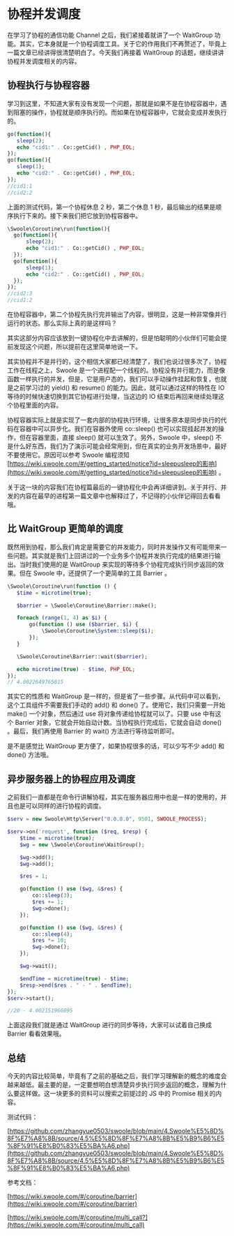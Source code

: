 # 协程并发调度

在学习了协程的通信功能 Channel 之后，我们紧接着就讲了一个 WaitGroup 功能。其实，它本身就是一个协程调度工具。关于它的作用我们不再赘述了，毕竟上一篇文章已经讲得很清楚明白了。今天我们再接着 WaitGroup 的话题，继续讲讲协程并发调度相关的内容。

## 协程执行与协程容器

学习到这里，不知道大家有没有发现一个问题，那就是如果不是在协程容器中，遇到阻塞的操作，协程就是顺序执行的。而如果在协程容器中，它就会变成并发执行的。

```php
go(function(){
   sleep(2);
   echo "cid1:" . Co::getCid() , PHP_EOL;
});
go(function(){
   sleep(1);
   echo "cid2:" . Co::getCid() , PHP_EOL;
});
//cid1:1
//cid2:2
```

上面的测试代码，第一个协程休息 2 秒，第二个休息 1 秒，最后输出的结果是顺序执行下来的。接下来我们把它放到协程容器中。

```php
\Swoole\Coroutine\run(function(){
  go(function(){
      sleep(2);
      echo "cid1:" . Co::getCid() , PHP_EOL;
  });
  go(function(){
      sleep(1);
      echo "cid2:" . Co::getCid() , PHP_EOL;
  });
});
//cid2:3
//cid1:2
```

在协程容器中，第二个协程先执行完并输出了内容，很明显，这是一种非常像并行运行的状态。那么实际上真的是这样吗？

其实这部分内容应该放到一键协程化中去讲解的，但是怕聪明的小伙伴们可能会提前发现这个问题，所以提前在这里简单地说一下。

其实协程并不是并行的，这个相信大家都已经清楚了，我们也说过很多次了，协程工作在线程之上，Swoole 是一个进程配一个线程的。协程没有并行能力，而是像函数一样执行的并发，但是，它是用户态的，我们可以手动操作挂起和恢复，也就是之前学习过的 yield() 和 resume() 的能力。因此，就可以通过这样的特性在 IO 等待的时候快速切换到其它协程进行处理，当这边的 IO 结束后再回来继续处理这个协程里面的内容。

协程容器实际上就是实现了一套内部的协程执行环境，让很多原本是同步执行的代码在容器中可以异步化。我们在容器外使用 co::sleep() 也可以实现挂起并发的操作，但在容器里面，直接 sleep() 就可以生效了。另外，Swoole 中，sleep() 不是什么好东西，我们为了演示可能会经常用到，但在真实的业务开发场景中，最好不要使用它。原因可以参考 Swoole 编程须知[https://wiki.swoole.com/#/getting_started/notice?id=sleepusleep的影响](https://wiki.swoole.com/#/getting_started/notice?id=sleepusleep的影响) 。

关于这一块的内容我们在协程篇最后的一键协程化中会再详细讲到。关于并行、并发的内容在最早的进程第一篇文章中也解释过了，不记得的小伙伴记得回去看看哦。

## 比 WaitGroup 更简单的调度

既然用到协程，那么我们肯定是需要它的并发能力，同时并发操作又有可能带来一些问题。其实就是我们上回讲过的一个业务多个协程并发执行完成的结果进行输出。当时我们使用的是 WaitGroup 来实现的等待多个协程完成执行同步返回的效果。但在 Swoole 中，还提供了一个更简单的工具 Barrier 。

```php
\Swoole\Coroutine\run(function () {
   $time = microtime(true);

   $barrier = \Swoole\Coroutine\Barrier::make();

   foreach (range(1, 4) as $i) {
       go(function () use ($barrier, $i) {
           \Swoole\Coroutine\System::sleep($i);
       });
   }

   \Swoole\Coroutine\Barrier::wait($barrier);

   echo microtime(true) - $time, PHP_EOL;
});
// 4.0022649765015
```

其实它的性质和 WaitGroup 是一样的，但是省了一些步骤。从代码中可以看到，这个工具组件不需要我们手动的 add() 和 done() 了。使用它，我们只需要一开始 make() 一个对象，然后通过 use 将对象传递给协程就可以了。只要 use 中有这个 Barrier 对象，它就会开始自动计数。当协程执行完成后，它就会自动 done() 。最后，我们再使用 Barrier 的 wait() 方法进行等待监听即可。

是不是感觉比 WaitGroup 更方便了，如果协程很多的话，可以少写不少 add() 和 done() 方法哦。

## 异步服务器上的协程应用及调度

之前我们一直都是在命令行讲解协程，其实在服务器应用中也是一样的使用的，并且也是可以同样的进行协程的调度。

```php
$serv = new Swoole\Http\Server("0.0.0.0", 9501, SWOOLE_PROCESS);

$serv->on('request', function ($req, $resp) {
    $time = microtime(true);
    $wg = new \Swoole\Coroutine\WaitGroup();

    $wg->add();
    $wg->add();

    $res = 1;

    go(function () use ($wg, &$res) {
        co::sleep(3);
        $res += 1;
        $wg->done();
    });

    go(function () use ($wg, &$res) {
        co::sleep(4);
        $res *= 10;
        $wg->done();
    });

    $wg->wait();

    $endTime = microtime(true) - $time;
    $resp->end($res . " - " . $endTime);
});
$serv->start();

//20 - 4.002151966095
```

上面这段我们就是通过 WaitGroup 进行的同步等待，大家可以试着自己换成 Barrier 看看效果哦。

## 总结

今天的内容比较简单，毕竟有了之前的基础之后，我们学习理解新的概念的难度会越来越低。最主要的是，一定要想明白想清楚异步执行同步返回的概念，理解为什么要这样做。这一块更多的资料可以搜索之前提过的 JS 中的 Promise 相关的内容。

测试代码：

[https://github.com/zhangyue0503/swoole/blob/main/4.Swoole%E5%8D%8F%E7%A8%8B/source/4.5%E5%8D%8F%E7%A8%8B%E5%B9%B6%E5%8F%91%E8%B0%83%E5%BA%A6.php](https://github.com/zhangyue0503/swoole/blob/main/4.Swoole%E5%8D%8F%E7%A8%8B/source/4.5%E5%8D%8F%E7%A8%8B%E5%B9%B6%E5%8F%91%E8%B0%83%E5%BA%A6.php)

参考文档：

[https://wiki.swoole.com/#/coroutine/barrier](https://wiki.swoole.com/#/coroutine/barrier)

[https://wiki.swoole.com/#/coroutine/multi_call?](https://wiki.swoole.com/#/coroutine/multi_call)
